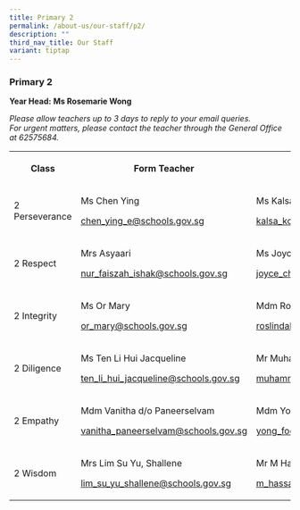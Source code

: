 ```yaml
---
title: Primary 2
permalink: /about-us/our-staff/p2/
description: ""
third_nav_title: Our Staff
variant: tiptap
---
```

<h3><strong>Primary 2</strong></h3>
<p><strong>Year Head:</strong>&nbsp;<strong>Ms Rosemarie Wong</strong>
</p>
<p><em>Please allow teachers up to 3 days to reply to your email queries.</em>&nbsp;
<br><em>For urgent matters, please contact the teacher through the General Office at 62575684.</em>
</p>
<table style="minWidth: 100px">
<colgroup>
<col>
<col>
<col>
<col>
</colgroup>
<tbody>
<tr>
<th rowspan="1" colspan="1">
<p>Class</p>
</th>
<th rowspan="1" colspan="1">
<p>Form Teacher</p>
</th>
<th rowspan="1" colspan="1">
<p>Co-Form Teacher</p>
</th>
<th rowspan="1" colspan="1">
<p>2nd Co-Form Teacher</p>
</th>
</tr>
<tr>
<td rowspan="1" colspan="1">
<p>2 Perseverance</p>
</td>
<td rowspan="1" colspan="1">
<p>Ms Chen Ying</p>
<p><a href="mailto:chen_ying_e@schools.gov.sg" rel="noopener noreferrer nofollow" target="_blank">chen_ying_e@schools.gov.sg</a>
</p>
<p></p>
</td>
<td rowspan="1" colspan="1">
<p>Ms Kalsa Ross</p>
<p><a href="mailto:kalsa_kolankodu_ross_nair@schools.gov.sg" rel="noopener noreferrer nofollow" target="_blank">kalsa_kolankodu_ross_nair@schools.gov.sg</a>
</p>
<p></p>
</td>
<td rowspan="1" colspan="1">
<p></p>
</td>
</tr>
<tr>
<td rowspan="1" colspan="1">
<p>2 Respect</p>
</td>
<td rowspan="1" colspan="1">
<p>Mrs Asyaari</p>
<p><a href="mailto:nur_faiszah_ishak@schools.gov.sg" rel="noopener noreferrer nofollow" target="_blank">nur_faiszah_ishak@schools.gov.sg</a>
</p>
<p></p>
</td>
<td rowspan="1" colspan="1">
<p>Ms Joyce Cheok</p>
<p><a href="mailto:joyce_cheok@schools.gov.sg" rel="noopener noreferrer nofollow" target="_blank">joyce_cheok@schools.gov.sg</a>
</p>
<p></p>
</td>
<td rowspan="1" colspan="1">
<p>Mdm Daisy Leela</p>
<p><a href="mailto:daisy_leela_r_ramasamy@schools.gov.sg" rel="noopener noreferrer nofollow" target="_blank">daisy_leela_r_ramasamy@schools.gov.sg</a>
</p>
<p></p>
</td>
</tr>
<tr>
<td rowspan="1" colspan="1">
<p>2 Integrity</p>
</td>
<td rowspan="1" colspan="1">
<p>Ms Or Mary</p>
<p><a href="mailto:or_mary@schools.gov.sg" rel="noopener noreferrer nofollow" target="_blank">or_mary@schools.gov.sg</a>
</p>
<p></p>
</td>
<td rowspan="1" colspan="1">
<p>Mdm Roslindah Binte Buang Sidik</p>
<p><a href="mailto:roslindah_buang@schools.gov.sg" rel="noopener noreferrer nofollow" target="_blank">roslindah_buang@schools.gov.sg</a>
</p>
</td>
<td rowspan="1" colspan="1">
<p>Ms Rita Gupta</p>
<p><a href="mailto:rita_gupta_k_prasad@schools.gov.sg" rel="noopener noreferrer nofollow" target="_blank">rita_gupta_k_prasad@schools.gov.sg</a>
</p>
<p></p>
</td>
</tr>
<tr>
<td rowspan="1" colspan="1">
<p>2 Diligence</p>
</td>
<td rowspan="1" colspan="1">
<p>Ms Ten Li Hui Jacqueline</p>
<p><a href="mailto:ten_li_hui_jacqueline@schools.gov.sg" rel="noopener noreferrer nofollow" target="_blank">ten_li_hui_jacqueline@schools.gov.sg</a>
</p>
</td>
<td rowspan="1" colspan="1">
<p>Mr Muhammad Riduwan</p>
<p><a href="mailto:muhammad_riduwan_selamat@schools.gov.sg" rel="noopener noreferrer nofollow" target="_blank">muhammad_riduwan_selamat@schools.gov.sg</a>
</p>
</td>
<td rowspan="1" colspan="1">
<p></p>
</td>
</tr>
<tr>
<td rowspan="1" colspan="1">
<p>2 Empathy</p>
</td>
<td rowspan="1" colspan="1">
<p>Mdm Vanitha d/o Paneerselvam</p>
<p><a href="mailto:vanitha_paneerselvam@schools.gov.sg" rel="noopener noreferrer nofollow" target="_blank">vanitha_paneerselvam@schools.gov.sg</a>
</p>
</td>
<td rowspan="1" colspan="1">
<p>Mdm Yong Fook Lui</p>
<p><a href="mailto:yong_fook_lui@schools.gov.sg" rel="noopener noreferrer nofollow" target="_blank">yong_fook_lui@schools.gov.sg</a>
</p>
</td>
<td rowspan="1" colspan="1">
<p></p>
</td>
</tr>
<tr>
<td rowspan="1" colspan="1">
<p>2 Wisdom</p>
</td>
<td rowspan="1" colspan="1">
<p>Mrs Lim Su Yu, Shallene</p>
<p><a href="mailto:lim_su_yu_shallene@schools.gov.sg" rel="noopener noreferrer nofollow" target="_blank">lim_su_yu_shallene@schools.gov.sg</a>
</p>
</td>
<td rowspan="1" colspan="1">
<p>Mr M Hassan Mohamed</p>
<p><a href="mailto:m_hassan_mohamed@schools.gov.sg" rel="noopener noreferrer nofollow" target="_blank">m_hassan_mohamed@schools.gov.sg</a>
</p>
</td>
<td rowspan="1" colspan="1">
<p></p>
</td>
</tr>
</tbody>
</table>
<p></p>